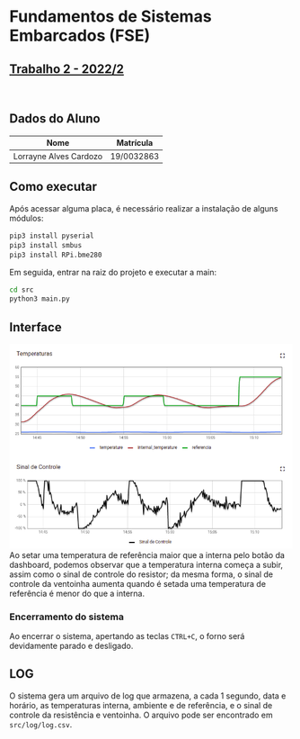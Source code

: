 # Fundamentos de Sistemas Embarcados (FSE)
## [Trabalho 2 - 2022/2](https://gitlab.com/fse_fga/trabalhos-2022_2/trabalho-2-2022-2)
</br>

## Dados do Aluno

| Nome | Matrícula  |
| :-: | :-: |
| Lorrayne Alves Cardozo | 19/0032863 |

## Como executar
Após acessar alguma placa, é necessário realizar a instalação de alguns módulos: 

```bash
pip3 install pyserial
pip3 install smbus
pip3 install RPi.bme280
```

Em seguida, entrar na raiz do projeto e executar a main:

```bash
cd src
python3 main.py
```

## Interface

![Forno](img/interface.png)
Ao setar uma temperatura de referência maior que a interna pelo botão da dashboard, podemos observar que a temperatura interna começa a subir, assim como o sinal de controle do resistor; da mesma forma, o sinal de controle da ventoinha aumenta quando é setada uma temperatura de referência é menor do que a interna.

### Encerramento do sistema
Ao encerrar o sistema, apertando as teclas `CTRL+C`, o forno será devidamente parado e desligado.

## LOG
O sistema gera um arquivo de log que armazena, a cada 1 segundo, data e horário, as temperaturas interna, ambiente e de referência, e o sinal de controle da resistência e ventoinha. O arquivo pode ser encontrado em `src/log/log.csv`.